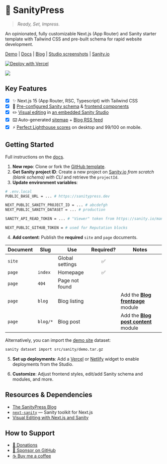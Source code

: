 # 🖤 SanityPress

> _Ready, Set, Impress._

An opinionated, fully customizable Next.js (App Router) and Sanity starter template with Tailwind CSS and pre-built schema for rapid website development.

[Demo](https://sanitypress.dev) | [Docs](https://sanitypress.dev/docs) | [Blog](https://sanitypress.dev/blog) | [Studio screenshots](https://sanitypress.dev/studio-screenshots) | [Sanity.io](https://www.sanity.io/templates/sanitypress)

[![Deploy with Vercel](https://vercel.com/button)](https://vercel.com/new/clone?repository-url=https%3A%2F%2Fgithub.com%2Fnuotsu%2Fsanitypress&env=NEXT_PUBLIC_BASE_URL,NEXT_PUBLIC_SANITY_PROJECT_ID,NEXT_PUBLIC_SANITY_DATASET,SANITY_API_READ_TOKEN&envDescription=Values%20needed%20to%20connect%20a%20Sanity%20CMS&envLink=https%3A%2F%2Fsanitypress.dev%2Fdocs%2Fgetting-started&demo-title=SanityPress&demo-description=Official%20website%20and%20blog%20for%20SanityPress%2C%20built%20with%20SanityPress&demo-url=https%3A%2F%2Fsanitypress.dev&demo-image=https%3A%2F%2Fcdn.sanity.io%2Fimages%2Felyfelq1%2Fproduction%2F7fb61a2b110f509582f0f43cb1e397f8fa9e5c07-2814x1798.png%3Fw%3D1600)

![](https://cdn.sanity.io/images/elyfelq1/production/61657e3b9cd03b3c7333221c153f8640ac6f13e0-1934x1209.png)

## Key Features

- [x] ✨ Next.js 15 (App Router, RSC, Typescript) with Tailwind CSS
- [x] 📕 [Pre-configured Sanity schema](/src/sanity/schemas/index.ts) & [frontend components](/src/ui/)
- [x] ✏️ [Visual editing](https://sanitypress.dev/blog/visual-editing) in [an embedded Sanity Studio](https://sanitypress.dev/blog/why-you-should-embed-your-studio)
- [x] ⌨️ Auto-generated [sitemap](https://sanitypress.dev/sitemap.xml) + [Blog RSS feed](https://sanitypress.dev/blog/rss.xml)
- [x] ⚡ [Perfect Lighthouse scores](https://sanitypress.dev/blog/how-fast-is-sanitypress) on desktop and 99/100 on mobile.

## Getting Started

Full instructions on the [docs](https://sanitypress.dev/docs).

1. **New repo**: Clone or fork the [GitHub template](https://github.com/nuotsu/sanitypress).
2. **Get Sanity project ID**: Create a new project on [Sanity.io](https://sanity.io/manage) _from scratch (blank schema) with CLI_ and retrieve the `projectId`.
3. **Update environment variables**:

```sh
# .env.local
PUBLIC_BASE_URL = ... # https://sanitypress.dev

NEXT_PUBLIC_SANITY_PROJECT_ID = ... # abcdefgh
NEXT_PUBLIC_SANITY_DATASET = ... # production

SANITY_API_READ_TOKEN = ... # "Viewer" token from https://sanity.io/manage

NEXT_PUBLIC_GITHUB_TOKEN = # used for Reputation blocks
```

4. **Add content**: Publish the **required** `site` and `page` documents.

| Document | Slug     | Use             | Required? | Notes                                                                                          |
| -------- | -------- | --------------- | :-------: | ---------------------------------------------------------------------------------------------- |
| `site`   |          | Global settings |    ✅     |                                                                                                |
| `page`   | `index`  | Homepage        |    ✅     |                                                                                                |
| `page`   | `404`    | Page not found  |           |                                                                                                |
| `page`   | `blog`   | Blog listing    |           | Add the [**Blog frontpage**](https://sanitypress.dev/docs/modules/blog-frontpage) module       |
| `page`   | `blog/*` | Blog post       |           | Add the [**Blog post content**](https://sanitypress.dev/docs/modules/blog-post-content) module |

Alternatively, you can import the [demo site](https://demo.sanitypress.dev) dataset:

```sh
sanity dataset import src/sanity/demo.tar.gz
```

5. **Set up deployments**: Add a [Vercel](https://www.sanity.io/plugins/vercel-dashboard-widget) or [Netlify](https://www.sanity.io/plugins/sanity-plugin-dashboard-widget-netlify) widget to enable deployments from the Studio.

6. **Customize**: Adjust frontend styles, edit/add Sanity schema and modules, and more.

## Resources & Dependencies

- [The SanityPress Blog](https://sanitypress.dev/blog)
- [`next-sanity`](https://www.sanity.io/plugins/next-sanity) — Sanity toolkit for Next.js
- [Visual Editing with Next.js and Sanity](https://www.sanity.io/guides/nextjs-app-router-live-preview)

## How to Support

- [🧡 Donations](https://sanitypress.dev/how-to-support)
- [🩷 Sponsor on GitHub](https://github.com/sponsors/nuotsu)
- [☕ Buy me a coffee](https://buymeacoffee.com/nuotsu)
